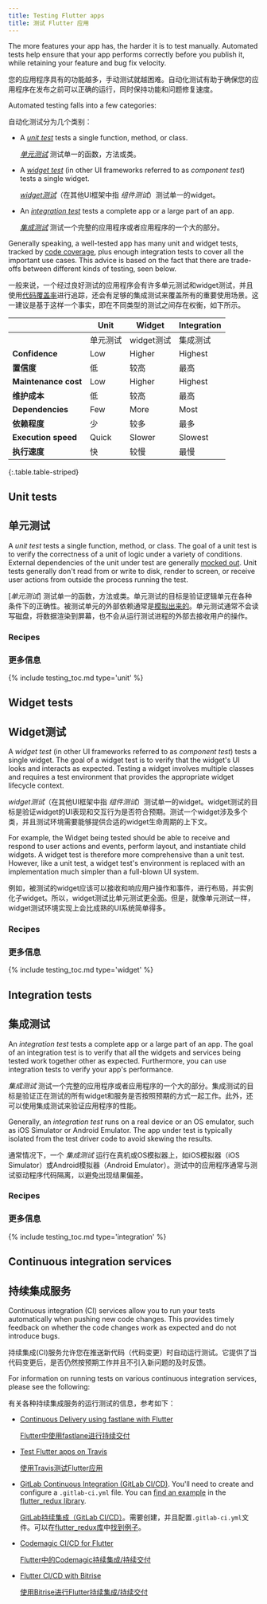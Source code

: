```yaml
---
title: Testing Flutter apps
title: 测试 Flutter 应用
---
```


The more features your app has, the harder it is to test manually. Automated
tests help ensure that your app performs correctly before you publish it, while
retaining your feature and bug fix velocity.

您的应用程序具有的功能越多，手动测试就越困难。自动化测试有助于确保您的应用程序在发布之前可以正确的运行，同时保持功能和问题修复速度。

Automated testing falls into a few categories:

自动化测试分为几个类别：

- A [_unit test_](#unit-tests) tests a single function, method, or class. 
    
    [_单元测试_](#unit-tests) 测试单一的函数，方法或类。

- A [_widget test_](#widget-tests) (in other UI frameworks referred to as _component test_) tests
  a single widget. 

    [_widget测试_](#widget-tests)（在其他UI框架中指 _组件测试_）测试单一的widget。

- An [_integration test_](#integration-tests)
  tests a complete app or a large part of an app.

    [_集成测试_](#integration-tests) 测试一个完整的应用程序或者应用程序的一个大的部分。
  
Generally speaking, a well-tested app has many unit and widget tests, tracked by
[code coverage](https://en.wikipedia.org/wiki/Code_coverage), plus enough
integration tests to cover all the important use cases. This advice is based on
the fact that there are trade-offs between different kinds of testing, seen
below.

一般来说，一个经过良好测试的应用程序会有许多单元测试和widget测试，并且使用[代码覆盖率](https://en.wikipedia.org/wiki/Code_coverage)进行追踪，还会有足够的集成测试来覆盖所有的重要使用场景。这一建议是基于这样一个事实，即在不同类型的测试之间存在权衡，如下所示。

|                      | Unit   | Widget | Integration |
|----------------------|--------|--------|-------------|
|                      | 单元测试   | widget测试 | 集成测试 |
| **Confidence**       | Low    | Higher | Highest     |
| **置信度**            | 低    | 较高 | 最高     |
| **Maintenance cost** | Low    | Higher | Highest     |
| **维护成本**           | 低    | 较高 | 最高     |
| **Dependencies**     | Few    | More   | Most        |
| **依赖程度**              | 少    | 较多   | 最多        |
| **Execution speed**  | Quick  | Slower | Slowest     |
| **执行速度**           | 快  | 较慢 | 最慢     |
{:.table.table-striped} 


## Unit tests

## 单元测试

A _unit test_ tests a single function, method, or class. The goal of a unit test
is to verify the correctness of a unit of logic under a variety of conditions.
External dependencies of the unit under test are generally [mocked
out](/cookbook/testing/mocking). Unit tests generally don't read from or write
to disk, render to screen, or receive user actions from outside the process
running the test.

[_单元测试_] 测试单一的函数，方法或类。单元测试的目标是验证逻辑单元在各种条件下的正确性。被测试单元的外部依赖通常是[模拟出来的](/cookbook/testing/mocking)。单元测试通常不会读写磁盘，将数据渲染到屏幕，也不会从运行测试进程的外部去接收用户的操作。

### Recipes

### 更多信息

{% include testing_toc.md type='unit' %} 

## Widget tests

## Widget测试

A _widget test_ (in other UI frameworks referred to as _component test_) tests a
single widget. The goal of a widget test is to verify that the widget's UI looks
and interacts as expected. Testing a widget involves multiple classes and
requires a test environment that provides the appropriate widget lifecycle
context. 

_widget测试_（在其他UI框架中指 _组件测试_）测试单一的widget。widget测试的目标是验证widget的UI表现和交互行为是否符合预期。测试一个widget涉及多个类，并且测试环境需要能够提供合适的widget生命周期的上下文。

For example, the Widget being tested should be able to receive and 
respond to user actions and events, perform layout, and instantiate child 
widgets. A widget test is therefore more comprehensive than a unit test. However, like a
unit test, a widget test's environment is replaced with an implementation much
simpler than a full-blown UI system.

例如，被测试的widget应该可以接收和响应用户操作和事件，进行布局，并实例化子widget。所以，widget测试比单元测试更全面。但是，就像单元测试一样，widget测试环境实现上会比成熟的UI系统简单得多。

### Recipes

### 更多信息

{% include testing_toc.md type='widget' %} 

## Integration tests

## 集成测试

An _integration test_ tests a complete app or a large part of an app. The goal
of an integration test is to verify that all the widgets and services being
tested work together other as expected. Furthermore, you can use integration
tests to verify your app's performance.

_集成测试_ 测试一个完整的应用程序或者应用程序的一个大的部分。集成测试的目标是验证正在测试的所有widget和服务是否按照预期的方式一起工作。此外，还可以使用集成测试来验证应用程序的性能。

Generally, an _integration test_ runs on a real device or an OS emulator, such
as iOS Simulator or Android Emulator. The app under test is typically isolated
from the test driver code to avoid skewing the results.

通常情况下，一个 _集成测试_ 运行在真机或OS模拟器上，如iOS模拟器（iOS Simulator）或Android模拟器（Android Emulator）。测试中的应用程序通常与测试驱动程序代码隔离，以避免出现结果偏差。

### Recipes

### 更多信息

{% include testing_toc.md type='integration' %}
  
## Continuous integration services

## 持续集成服务

Continuous integration (CI) services allow you to run your tests automatically
when pushing new code changes. This provides timely feedback on whether the code
changes work as expected and do not introduce bugs.

持续集成(CI)服务允许您在推送新代码（代码变更）时自动运行测试。它提供了当代码变更后，是否仍然按预期工作并且不引入新问题的及时反馈。

For information on running tests on various continuous integration services,
please see the following: 

有关各种持续集成服务的运行测试的信息，参考如下：

* [Continuous Delivery using fastlane with
  Flutter](/docs/deployment/fastlane-cd/)

    [Flutter中使用fastlane进行持续交付](/docs/deployment/fastlane-cd/)

* [Test Flutter apps on
  Travis]({{site.flutter-medium}}/test-flutter-apps-on-travis-3fd5142ecd8c)

    [使用Travis测试Flutter应用]({{site.flutter-medium}}/test-flutter-apps-on-travis-3fd5142ecd8c)

* [GitLab Continuous Integration
  (GitLab CI/CD)](https://docs.gitlab.com/ee/ci/README.html#doc-nav).
  You'll need to create and configure a `.gitlab-ci.yml` file. You can 
  [find an example](https://raw.githubusercontent.com/brianegan/flutter_redux/master/.gitlab-ci.yml)
  in the [flutter_redux library]({{site.github}}/brianegan/flutter_redux).

    [GitLab持续集成（GitLab CI/CD）](https://docs.gitlab.com/ee/ci/README.html#doc-nav)。需要创建，并且配置`.gitlab-ci.yml`文件。可以在[flutter_redux库]({{site.github}}/brianegan/flutter_redux)中[找到例子](https://raw.githubusercontent.com/brianegan/flutter_redux/master/.gitlab-ci.yml)。


* [Codemagic CI/CD for Flutter](https://blog.codemagic.io/getting-started-with-codemagic/)
  
    [Flutter中的Codemagic持续集成/持续交付](https://blog.codemagic.io/getting-started-with-codemagic/)

* [Flutter CI/CD with Bitrise](https://devcenter.bitrise.io/getting-started/getting-started-with-flutter-apps/)
  
    [使用Bitrise进行Flutter持续集成/持续交付](https://devcenter.bitrise.io/getting-started/getting-started-with-flutter-apps/)
